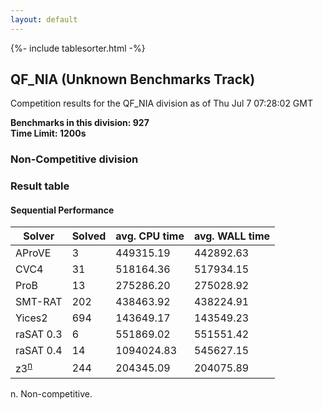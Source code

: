 ```yaml
---
layout: default
---
```

{%- include tablesorter.html -%}

##  QF_NIA (Unknown Benchmarks Track)

Competition results for the QF_NIA division as of Thu Jul 7 07:28:02 GMT

**Benchmarks in this division: 927**
<br/>
**Time Limit: 1200s**


###  Non-Competitive division 
### Result table
 




#### Sequential Performance
<table id="unknown" class="result sorted">
<thead>
<tr>
<th class="center">Solver</th>
<th class="center">Solved</th>
<th class="center">avg. CPU time </th>
<th class="center">avg. WALL time </th>
</tr>
</thead>
<tr>
<td>AProVE</td>
<td class="right">3</td>
<td class="right">449315.19</td>
<td class="right">442892.63</td>
</tr>
<tr>
<td>CVC4</td>
<td class="right">31</td>
<td class="right">518164.36</td>
<td class="right">517934.15</td>
</tr>
<tr>
<td>ProB</td>
<td class="right">13</td>
<td class="right">275286.20</td>
<td class="right">275028.92</td>
</tr>
<tr>
<td>SMT-RAT</td>
<td class="right">202</td>
<td class="right">438463.92</td>
<td class="right">438224.91</td>
</tr>
<tr>
<td>Yices2</td>
<td class="right">694</td>
<td class="right">143649.17</td>
<td class="right">143549.23</td>
</tr>
<tr>
<td>raSAT 0.3</td>
<td class="right">6</td>
<td class="right">551869.02</td>
<td class="right">551551.42</td>
</tr>
<tr>
<td>raSAT 0.4</td>
<td class="right">14</td>
<td class="right">1094024.83</td>
<td class="right">545627.15</td>
</tr>
<tr>
<td>z3<SUP><a href="#fn">n</a></SUP>
</td>
<td class="right">244</td>
<td class="right">204345.09</td>
<td class="right">204075.89</td>
</tr>
</table>
<span id="fn"> n. Non-competitive.</span>


